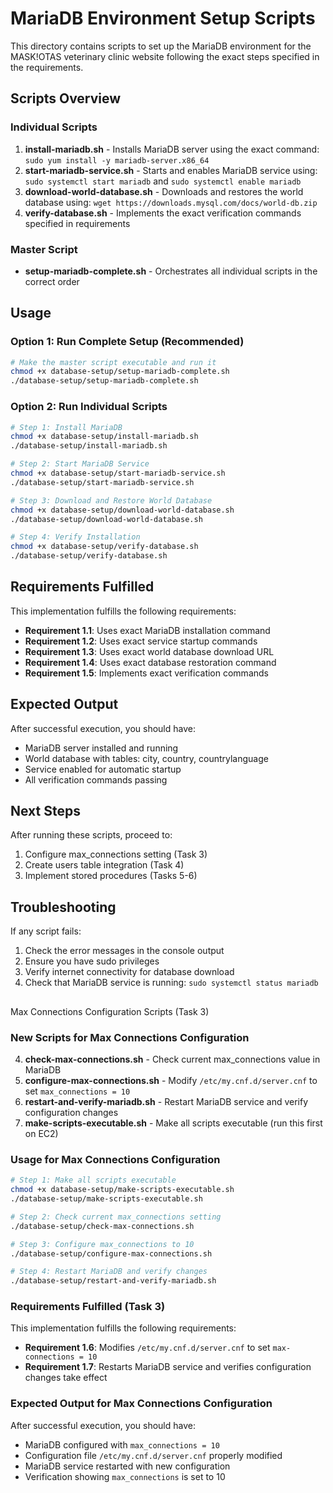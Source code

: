 # MariaDB Environment Setup Scripts

This directory contains scripts to set up the MariaDB environment for the MASK!OTAS veterinary clinic website following the exact steps specified in the requirements.

## Scripts Overview

### Individual Scripts

1. **install-mariadb.sh** - Installs MariaDB server using the exact command: `sudo yum install -y mariadb-server.x86_64`
2. **start-mariadb-service.sh** - Starts and enables MariaDB service using: `sudo systemctl start mariadb` and `sudo systemctl enable mariadb`
3. **download-world-database.sh** - Downloads and restores the world database using: `wget https://downloads.mysql.com/docs/world-db.zip`
4. **verify-database.sh** - Implements the exact verification commands specified in requirements

### Master Script

- **setup-mariadb-complete.sh** - Orchestrates all individual scripts in the correct order

## Usage

### Option 1: Run Complete Setup (Recommended)

```bash
# Make the master script executable and run it
chmod +x database-setup/setup-mariadb-complete.sh
./database-setup/setup-mariadb-complete.sh
```

### Option 2: Run Individual Scripts

```bash
# Step 1: Install MariaDB
chmod +x database-setup/install-mariadb.sh
./database-setup/install-mariadb.sh

# Step 2: Start MariaDB Service
chmod +x database-setup/start-mariadb-service.sh
./database-setup/start-mariadb-service.sh

# Step 3: Download and Restore World Database
chmod +x database-setup/download-world-database.sh
./database-setup/download-world-database.sh

# Step 4: Verify Installation
chmod +x database-setup/verify-database.sh
./database-setup/verify-database.sh
```

## Requirements Fulfilled

This implementation fulfills the following requirements:

- **Requirement 1.1**: Uses exact MariaDB installation command
- **Requirement 1.2**: Uses exact service startup commands
- **Requirement 1.3**: Uses exact world database download URL
- **Requirement 1.4**: Uses exact database restoration command
- **Requirement 1.5**: Implements exact verification commands

## Expected Output

After successful execution, you should have:

- MariaDB server installed and running
- World database with tables: city, country, countrylanguage
- Service enabled for automatic startup
- All verification commands passing

## Next Steps

After running these scripts, proceed to:
1. Configure max_connections setting (Task 3)
2. Create users table integration (Task 4)
3. Implement stored procedures (Tasks 5-6)

## Troubleshooting

If any script fails:
1. Check the error messages in the console output
2. Ensure you have sudo privileges
3. Verify internet connectivity for database download
4. Check that MariaDB service is running: `sudo systemctl status mariadb`
## 
Max Connections Configuration Scripts (Task 3)

### New Scripts for Max Connections Configuration

4. **check-max-connections.sh** - Check current max_connections value in MariaDB
5. **configure-max-connections.sh** - Modify `/etc/my.cnf.d/server.cnf` to set `max_connections = 10`
6. **restart-and-verify-mariadb.sh** - Restart MariaDB service and verify configuration changes
7. **make-scripts-executable.sh** - Make all scripts executable (run this first on EC2)

### Usage for Max Connections Configuration

```bash
# Step 1: Make all scripts executable
chmod +x database-setup/make-scripts-executable.sh
./database-setup/make-scripts-executable.sh

# Step 2: Check current max_connections setting
./database-setup/check-max-connections.sh

# Step 3: Configure max_connections to 10
./database-setup/configure-max-connections.sh

# Step 4: Restart MariaDB and verify changes
./database-setup/restart-and-verify-mariadb.sh
```

### Requirements Fulfilled (Task 3)

This implementation fulfills the following requirements:

- **Requirement 1.6**: Modifies `/etc/my.cnf.d/server.cnf` to set `max-connections = 10`
- **Requirement 1.7**: Restarts MariaDB service and verifies configuration changes take effect

### Expected Output for Max Connections Configuration

After successful execution, you should have:

- MariaDB configured with `max_connections = 10`
- Configuration file `/etc/my.cnf.d/server.cnf` properly modified
- MariaDB service restarted with new configuration
- Verification showing `max_connections` is set to 10